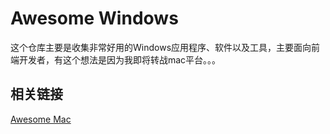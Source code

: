 # Awesome Windows
这个仓库主要是收集非常好用的Windows应用程序、软件以及工具，主要面向前端开发者，有这个想法是因为我即将转战mac平台。。。

## 相关链接
[Awesome Mac](https://github.com/jaywcjlove/awesome-mac/blob/master/README-zh.md)
